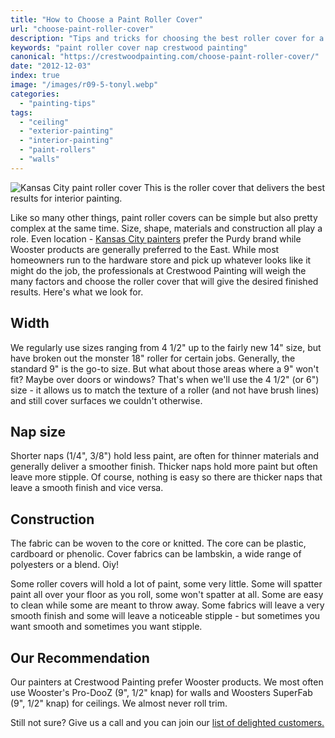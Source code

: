 ```yaml
---
title: "How to Choose a Paint Roller Cover"
url: "choose-paint-roller-cover"
description: "Tips and tricks for choosing the best roller cover for a specific painting project."
keywords: "paint roller cover nap crestwood painting"
canonical: "https://crestwoodpainting.com/choose-paint-roller-cover/"
date: "2012-12-03"
index: true
image: "/images/r09-5-tonyl.webp"
categories:
  - "painting-tips"
tags:
  - "ceiling"
  - "exterior-painting"
  - "interior-painting"
  - "paint-rollers"
  - "walls"
---
```


![Kansas City paint roller cover](/images/r09-5-tonyl.webp "Best Interior Paint Roller Cover") This is the roller cover that delivers the best results for interior painting.

Like so many other things, paint roller covers can be simple but also pretty complex at the same time. Size, shape, materials and construction all play a role. Even location - [Kansas City painters](/interior-painter-kansas-city/) prefer the Purdy brand while Wooster products are generally preferred to the East. While most homeowners run to the hardware store and pick up whatever looks like it might do the job, the professionals at Crestwood Painting will weigh the many factors and choose the roller cover that will give the desired finished results. Here's what we look for.

## Width

We regularly use sizes ranging from 4 1/2" up to the fairly new 14" size, but have broken out the monster 18" roller for certain jobs. Generally, the standard 9" is the go-to size. But what about those areas where a 9" won't fit? Maybe over doors or windows? That's when we'll use the 4 1/2" (or 6") size - it allows us to match the texture of a roller (and not have brush lines) and still cover surfaces we couldn't otherwise.

## Nap size

Shorter naps (1/4", 3/8") hold less paint, are often for thinner materials and generally deliver a smoother finish. Thicker naps hold more paint but often leave more stipple. Of course, nothing is easy so there are thicker naps that leave a smooth finish and vice versa.

## Construction

The fabric can be woven to the core or knitted. The core can be plastic, cardboard or phenolic. Cover fabrics can be lambskin, a wide range of polyesters or a blend. Oiy!

Some roller covers will hold a lot of paint, some very little. Some will spatter paint all over your floor as you roll, some won't spatter at all. Some are easy to clean while some are meant to throw away. Some fabrics will leave a very smooth finish and some will leave a noticeable stipple - but sometimes you want smooth and sometimes you want stipple.

## Our Recommendation

Our painters at Crestwood Painting prefer Wooster products. We most often use Wooster's Pro-DooZ (9", 1/2" knap) for walls and Woosters SuperFab (9", 1/2" knap) for ceilings. We almost never roll trim.

Still not sure? Give us a call and you can join our [list of delighted customers.](/painting-review/)
